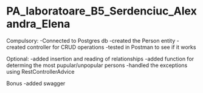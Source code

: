 # PA_laboratoare_B5_Serdenciuc_Alexandra_Elena
Compulsory:
-Connected to Postgres db 
-created the Person entity
-created controller for CRUD operations
-tested in Postman to see if it works

Optional:
-added insertion and reading of relationships 
-added function for determing the most pupular/unpopular persons
-handled the exceptions using RestControllerAdvice

Bonus
-added swagger